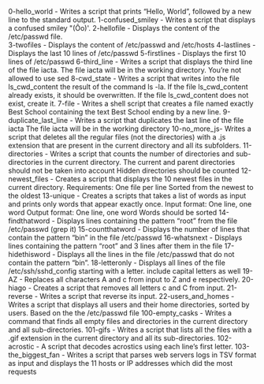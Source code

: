 0-hello_world - Writes a script that prints “Hello, World”, followed by a new line to the standard output.
1-confused_smiley - Writes a script that displays a confused smiley "(Ôo)'.
2-hellofile - Displays the content of the /etc/passwd file.\
3-twofiles - Displays the content of /etc/passwd and /etc/hosts
4-lastlines - Displays the last 10 lines of /etc/passwd
5-firstlines - Displays the first 10 lines of /etc/passwd
6-third_line - Writes a script that displays the third line of the file iacta. The file iacta will be in the working directory. You’re not allowed to use sed
8-cwd_state - Writes a script that writes into the file ls_cwd_content the result of the command ls -la. If the file ls_cwd_content already exists, it should be overwritten. If the file ls_cwd_content does not exist, create it.
7-file - Writes a shell script that creates a file named exactly Best School containing the text Best School ending by a new line.
9-duplicate_last_line - Writes a script that duplicates the last line of the file iacta The file iacta will be in the working directory
10-no_more_js- Writes a script that deletes all the regular files (not the directories) with a .js extension that are present in the current directory and all its subfolders.
11-directories - Writes a script that counts the number of directories and sub-directories in the current directory. The current and parent directories should not be taken into account Hidden directories should be counted
12-newest_files - Creates a script that displays the 10 newest files in the current directory. Requirements: One file per line Sorted from the newest to the oldest
13-unique - Creates a scripts that takes a list of words as input and prints only words that appear exactly once. Input format: One line, one word Output format: One line, one word Words should be sorted
14-findthatword - Displays lines containing the pattern “root” from the file /etc/passwd (grep it)
15-countthatword - Displays the number of lines that contain the pattern “bin” in the file /etc/passwd
16-whatsnext - Displays lines containing the pattern “root” and 3 lines after them in the file
17-hidethisword - Displays all the lines in the file /etc/passwd that do not contain the pattern “bin”.
18-letteronly - Displays all lines of the file /etc/ssh/sshd_config starting with a letter. include capital letters as well
19-AZ - Replaces all characters A and c from input to Z and e respectively.
20-hiago - Creates a script that removes all letters c and C from input.
21-reverse - Writes a script that reverse its input.
22-users_and_homes - Writes a script that displays all users and their home directories, sorted by users. Based on the the /etc/passwd file
100-empty_casks - Writes a command that finds all empty files and directories in the current directory and all sub-directories. 
101-gifs - Writes a script that lists all the files with a .gif extension in the current directory and all its sub-directories. 
102-acrostic -  A script that decodes acrostics using each line’s first letter. 
103-the_biggest_fan - Writes a script that parses web servers logs in TSV format as input and displays the 11 hosts or IP addresses which did the most requests
